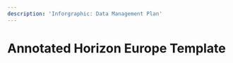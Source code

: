 ```yaml
---
description: 'Inforgraphic: Data Management Plan'
---
```


# Annotated Horizon Europe Template

<figure><img src="../.gitbook/assets/Annotated Horizon Europe DMP Template - Infographic-01.png" alt=""><figcaption></figcaption></figure>

<figure><img src="../.gitbook/assets/Annotated Horizon Europe DMP Template - Infographic-02.png" alt=""><figcaption></figcaption></figure>

<figure><img src="../.gitbook/assets/Annotated Horizon Europe DMP Template - Infographic-03 (1).png" alt=""><figcaption></figcaption></figure>

<figure><img src="../.gitbook/assets/Annotated Horizon Europe DMP Template - Infographic-04.png" alt=""><figcaption></figcaption></figure>

<figure><img src="../.gitbook/assets/Annotated Horizon Europe DMP Template - Infographic-05.png" alt=""><figcaption></figcaption></figure>

<figure><img src="../.gitbook/assets/Annotated Horizon Europe DMP Template - Infographic-06.png" alt=""><figcaption></figcaption></figure>

<figure><img src="../.gitbook/assets/Annotated Horizon Europe DMP Template - Infographic-07.png" alt=""><figcaption></figcaption></figure>

<figure><img src="../.gitbook/assets/Annotated Horizon Europe DMP Template - Infographic-08.png" alt=""><figcaption></figcaption></figure>

<figure><img src="../.gitbook/assets/Annotated Horizon Europe DMP Template - Infographic-09.png" alt=""><figcaption></figcaption></figure>

<figure><img src="../.gitbook/assets/Annotated Horizon Europe DMP Template - Infographic-10.png" alt=""><figcaption></figcaption></figure>

<figure><img src="../.gitbook/assets/Annotated Horizon Europe DMP Template - Infographic-11.png" alt=""><figcaption></figcaption></figure>

<figure><img src="../.gitbook/assets/Annotated Horizon Europe DMP Template - Infographic-12 (1).png" alt=""><figcaption></figcaption></figure>

<figure><img src="../.gitbook/assets/Annotated Horizon Europe DMP Template - Infographic-13 (1).png" alt=""><figcaption></figcaption></figure>

<figure><img src="../.gitbook/assets/Annotated Horizon Europe DMP Template - Infographic-14 (1).png" alt=""><figcaption></figcaption></figure>

<figure><img src="../.gitbook/assets/Annotated Horizon Europe DMP Template - Infographic-15.png" alt=""><figcaption></figcaption></figure>

<figure><img src="../.gitbook/assets/Annotated Horizon Europe DMP Template - Infographic-16 (1).png" alt=""><figcaption></figcaption></figure>

<figure><img src="../.gitbook/assets/Annotated Horizon Europe DMP Template - Infographic-17 (1).png" alt=""><figcaption></figcaption></figure>

<figure><img src="../.gitbook/assets/Annotated Horizon Europe DMP Template - Infographic-18 (1).png" alt=""><figcaption></figcaption></figure>

<figure><img src="../.gitbook/assets/Annotated Horizon Europe DMP Template - Infographic-19.png" alt=""><figcaption></figcaption></figure>

<figure><img src="../.gitbook/assets/Annotated Horizon Europe DMP Template - Infographic-20 (1).png" alt=""><figcaption></figcaption></figure>

<figure><img src="../.gitbook/assets/Annotated Horizon Europe DMP Template - Infographic-21.png" alt=""><figcaption></figcaption></figure>
